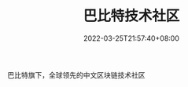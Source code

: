 ﻿---
weight: 
title: "巴比特技术社区"
description: "巴比特旗下，全球领先的中文区块链技术社区"
date: 2022-03-25T21:57:40+08:00
lastmod: 2022-03-25T16:45:40+08:00
draft: false
authors: ["Metabd"]
featuredImage: "babitejishushequ.png"
link: ""
tags: ["元宇宙社区","巴比特技术社区"]
categories: ["navigation"]
navigation: ["元宇宙社区"]
lightgallery: true
toc: true
pinned: false
recommend: false
recommend1: false
---
巴比特旗下，全球领先的中文区块链技术社区
